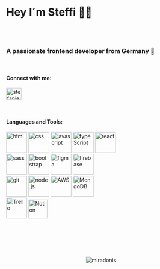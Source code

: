 <h1>Hey I´m Steffi 👸🏼</h1>

<br/>
<br/>

<h3 align="left">A passionate frontend developer from Germany 🚀</h3>
<br/>


<h4 align="left">Connect with me:</h4>
<p align="left">
<a href="https://linkedin.com/in/stefanie-peschke" target="blank"><img align="center" src="https://raw.githubusercontent.com/rahuldkjain/github-profile-readme-generator/master/src/images/icons/Social/linked-in-alt.svg" alt="stefanie peschke" height="30" width="40" /></a>
</p>
<br/>

<h4 align="left">Languages and Tools:</h4>
<p align="left"> 

<img src="https://github.com/miradonis/miradonis/assets/92485350/6b1f7634-f368-464f-983f-91e300792f34" alt="html" width="55" height="55" >
<img src="https://github.com/miradonis/miradonis/assets/92485350/d4c8d93b-41cf-4332-934e-3617cd392c71" alt="css" width="55" height="55">
<img src="https://github.com/miradonis/miradonis/assets/92485350/83fa5bb6-1d52-4c96-942f-026b6a6e2341" alt="javascript" width="55" height="55">
<img src="https://github.com/miradonis/miradonis/assets/92485350/32f8e54c-278e-417d-9701-3b4d9abb2f70" alt="typeScript" width="55" height="55">
<img src="https://github.com/miradonis/miradonis/assets/92485350/81a16dc3-3cb1-47fe-b4d6-2bc00c585368" alt="react" width="55" height="55">
<br/>
<img src="https://github.com/miradonis/miradonis/assets/92485350/82db8f89-e9ef-49a0-8595-9479f0249dc0" alt="sass" width="55" height="55">
<img src="https://github.com/miradonis/miradonis/assets/92485350/149f226e-f7d5-497c-acd3-1ef2478c8937" alt="bootstrap" width="55" height="55">
<img src="https://github.com/miradonis/miradonis/assets/92485350/ac1fe471-7947-45f0-b8d8-02a9aa808f08" alt="figma" width="55" height="55">
<img src="https://github.com/miradonis/miradonis/assets/92485350/c9682dbb-a513-4d06-bdce-e9cb030e62a9" alt="firebase" width="55" height="55">
<br/>
<img src="https://github.com/miradonis/miradonis/assets/92485350/2a8493de-8887-4a44-a895-fb844ca276e8" alt="git" width="55" height="55">
<img src="https://github.com/miradonis/miradonis/assets/92485350/34052677-e64f-4eb3-ad91-679d41a42fd1" alt="node.js" width="55" height="55">
<img src="https://github.com/miradonis/miradonis/assets/92485350/5eca2f55-4b1c-4647-85c4-ff3cb8aadc10" alt="AWS" width="55" height="55">
<img src="https://github.com/miradonis/miradonis/assets/92485350/9f0f671c-b900-43b9-8b59-6ecb636ea57f" alt="MongoDB" width="55" height="55">
<br/>
<img src="https://github.com/miradonis/miradonis/assets/92485350/de592d6f-2830-4b4e-9f0e-462ec216f396" alt="Trello" width="55" height="55">
<img src="https://github.com/miradonis/miradonis/assets/92485350/f3e14380-45d7-45a6-ae35-c29deda7af6a" alt="Notion" width="50" height="50">












  
<br/>
<br/>
<br/>
<br/>
<br/>
<br/>

<p align="center"> <img src="https://komarev.com/ghpvc/?username=miradonis&label=Profile%20views&color=0e75b6&style=flat" alt="miradonis" /> </p>

